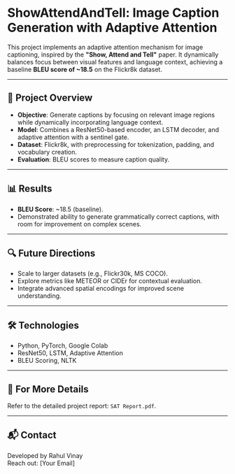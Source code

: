 # ShowAttendAndTell: Image Caption Generation with Adaptive Attention

This project implements an adaptive attention mechanism for image captioning, inspired by the **"Show, Attend and Tell"** paper. It dynamically balances focus between visual features and language context, achieving a baseline **BLEU score of ~18.5** on the Flickr8k dataset.

---

## 📂 **Project Overview**
- **Objective**: Generate captions by focusing on relevant image regions while dynamically incorporating language context.
- **Model**: Combines a ResNet50-based encoder, an LSTM decoder, and adaptive attention with a sentinel gate.
- **Dataset**: Flickr8k, with preprocessing for tokenization, padding, and vocabulary creation.
- **Evaluation**: BLEU scores to measure caption quality.

---

## 📊 **Results**
- **BLEU Score**: ~18.5 (baseline).
- Demonstrated ability to generate grammatically correct captions, with room for improvement on complex scenes.

---

## 🔍 **Future Directions**
- Scale to larger datasets (e.g., Flickr30k, MS COCO).
- Explore metrics like METEOR or CIDEr for contextual evaluation.
- Integrate advanced spatial encodings for improved scene understanding.

---

## 🛠 **Technologies**
- Python, PyTorch, Google Colab
- ResNet50, LSTM, Adaptive Attention
- BLEU Scoring, NLTK

---

## 📄 **For More Details**
Refer to the detailed project report: `SAT Report.pdf`.

---

## 📬 **Contact**
Developed by Rahul Vinay  
Reach out: [Your Email]
